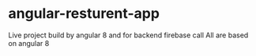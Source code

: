 # angular-resturent-app
Live project build by angular 8 and for backend firebase call 
All are based on angular 8
